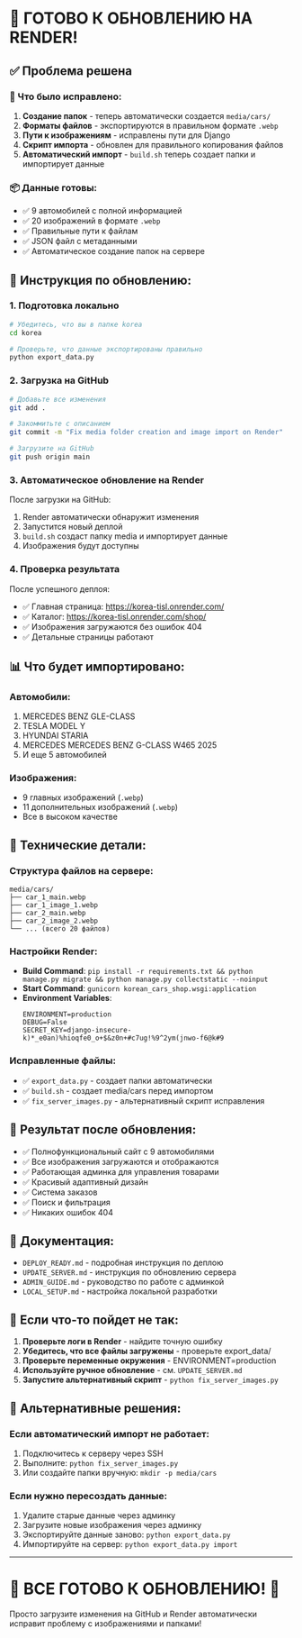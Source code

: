# 🚀 ГОТОВО К ОБНОВЛЕНИЮ НА RENDER!

## ✅ Проблема решена

### 🔧 Что было исправлено:
1. **Создание папок** - теперь автоматически создается `media/cars/`
2. **Форматы файлов** - экспортируются в правильном формате `.webp`
3. **Пути к изображениям** - исправлены пути для Django
4. **Скрипт импорта** - обновлен для правильного копирования файлов
5. **Автоматический импорт** - `build.sh` теперь создает папки и импортирует данные

### 📦 Данные готовы:
- ✅ 9 автомобилей с полной информацией
- ✅ 20 изображений в формате `.webp`
- ✅ Правильные пути к файлам
- ✅ JSON файл с метаданными
- ✅ Автоматическое создание папок на сервере

## 🎯 Инструкция по обновлению:

### 1. Подготовка локально
```bash
# Убедитесь, что вы в папке korea
cd korea

# Проверьте, что данные экспортированы правильно
python export_data.py
```

### 2. Загрузка на GitHub
```bash
# Добавьте все изменения
git add .

# Закоммитьте с описанием
git commit -m "Fix media folder creation and image import on Render"

# Загрузите на GitHub
git push origin main
```

### 3. Автоматическое обновление на Render
После загрузки на GitHub:
1. Render автоматически обнаружит изменения
2. Запустится новый деплой
3. `build.sh` создаст папку media и импортирует данные
4. Изображения будут доступны

### 4. Проверка результата
После успешного деплоя:
- ✅ Главная страница: https://korea-tisl.onrender.com/
- ✅ Каталог: https://korea-tisl.onrender.com/shop/
- ✅ Изображения загружаются без ошибок 404
- ✅ Детальные страницы работают

## 📊 Что будет импортировано:

### Автомобили:
1. MERCEDES BENZ GLE-CLASS
2. TESLA MODEL Y
3. HYUNDAI STARIA
4. MERCEDES MERCEDES BENZ G-CLASS W465 2025
5. И еще 5 автомобилей

### Изображения:
- 9 главных изображений (`.webp`)
- 11 дополнительных изображений (`.webp`)
- Все в высоком качестве

## 🔧 Технические детали:

### Структура файлов на сервере:
```
media/cars/
├── car_1_main.webp
├── car_1_image_1.webp
├── car_2_main.webp
├── car_2_image_2.webp
└── ... (всего 20 файлов)
```

### Настройки Render:
- **Build Command**: `pip install -r requirements.txt && python manage.py migrate && python manage.py collectstatic --noinput`
- **Start Command**: `gunicorn korean_cars_shop.wsgi:application`
- **Environment Variables**:
  ```
  ENVIRONMENT=production
  DEBUG=False
  SECRET_KEY=django-insecure-k)*_e0an)%hioqfe0_o+$&z0n+#c7ug!%9^2ym(jnwo-f6@k#9
  ```

### Исправленные файлы:
- ✅ `export_data.py` - создает папки автоматически
- ✅ `build.sh` - создает media/cars перед импортом
- ✅ `fix_server_images.py` - альтернативный скрипт исправления

## 🎉 Результат после обновления:

- ✅ Полнофункциональный сайт с 9 автомобилями
- ✅ Все изображения загружаются и отображаются
- ✅ Работающая админка для управления товарами
- ✅ Красивый адаптивный дизайн
- ✅ Система заказов
- ✅ Поиск и фильтрация
- ✅ Никаких ошибок 404

## 📖 Документация:

- `DEPLOY_READY.md` - подробная инструкция по деплою
- `UPDATE_SERVER.md` - инструкция по обновлению сервера
- `ADMIN_GUIDE.md` - руководство по работе с админкой
- `LOCAL_SETUP.md` - настройка локальной разработки

## 🚨 Если что-то пойдет не так:

1. **Проверьте логи в Render** - найдите точную ошибку
2. **Убедитесь, что все файлы загружены** - проверьте export_data/
3. **Проверьте переменные окружения** - ENVIRONMENT=production
4. **Используйте ручное обновление** - см. `UPDATE_SERVER.md`
5. **Запустите альтернативный скрипт** - `python fix_server_images.py`

## 🔧 Альтернативные решения:

### Если автоматический импорт не работает:
1. Подключитесь к серверу через SSH
2. Выполните: `python fix_server_images.py`
3. Или создайте папки вручную: `mkdir -p media/cars`

### Если нужно пересоздать данные:
1. Удалите старые данные через админку
2. Загрузите новые изображения через админку
3. Экспортируйте данные заново: `python export_data.py`
4. Импортируйте на сервер: `python export_data.py import`

---

# 🎊 ВСЕ ГОТОВО К ОБНОВЛЕНИЮ! 🎊

Просто загрузите изменения на GitHub и Render автоматически исправит проблему с изображениями и папками! 